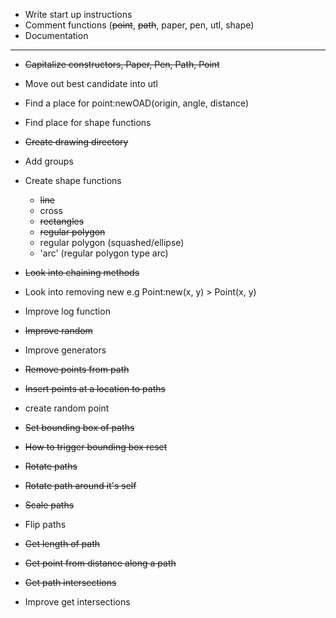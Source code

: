 * Write start up instructions
* Comment functions (~~point~~, ~~path~~, paper, pen, utl, shape)
* Documentation

---

* ~~Capitalize constructors, Paper, Pen, Path, Point~~

* Move out best candidate into utl
* Find a place for point:newOAD(origin, angle, distance)
* Find place for shape functions
* ~~Create drawing directory~~

* Add groups

* Create shape functions
  * ~~line~~
  * cross
  * ~~rectangles~~
  * ~~regular polygon~~
  * regular polygon (squashed/ellipse)
  * 'arc' (regular polygon type arc)


* ~~Look into chaining methods~~
* Look into removing new e.g Point:new(x, y) > Point(x, y)
* Improve log function
* ~~Improve random~~
* Improve generators

* ~~Remove points from path~~
* ~~Insert points at a location to paths~~
* create random point

* ~~Set bounding box of paths~~
* ~~How to trigger bounding box reset~~

* ~~Rotate paths~~
* ~~Rotate path around it's self~~
* ~~Scale paths~~
* Flip paths

* ~~Get length of path~~
* ~~Get point from distance along a path~~
* ~~Get path intersections~~
* Improve get intersections